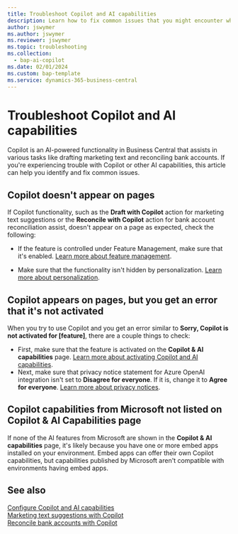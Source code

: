 ```yaml
---
title: Troubleshoot Copilot and AI capabilities
description: Learn how to fix common issues that you might encounter while working with Copilot and AI capabilities in Business Central.
author: jswymer
ms.author: jswymer 
ms.reviewer: jswymer 
ms.topic: troubleshooting 
ms.collection:
  - bap-ai-copilot
ms.date: 02/01/2024
ms.custom: bap-template 
ms.service: dynamics-365-business-central
---
```

# Troubleshoot Copilot and AI capabilities

Copilot is an AI-powered functionality in Business Central that assists in various tasks like drafting marketing text and reconciling bank accounts. If you're experiencing trouble with Copilot or other AI capabilities, this article can help you identify and fix common issues.

## Copilot doesn't appear on pages

If Copilot functionality, such as the **Draft with Copilot** action for marketing text suggestions or the **Reconcile with Copilot** action for bank account reconciliation assist, doesn't appear on a page as expected, check the following:

- If the feature is controlled under Feature Management, make sure that it's enabled. [Learn more about feature management](admin-feature-management.md).

- Make sure that the functionality isn't hidden by personalization. [Learn more about personalization](ui-personalization-user.md).

## Copilot appears on pages, but you get an error that it's not activated

When you try to use Copilot and you get an error similar to **Sorry, Copilot is not activated for \[feature\]**, there are a couple things to check:

- First, make sure that the feature is activated on the **Copilot & AI capabilities** page. [Learn more about activating Copilot and AI capabilities](enable-ai.md#activate-features). 
- Next, make sure that privacy notice statement for Azure OpenAI integration isn't set to **Disagree for everyone**. If it is, change it to **Agree for everyone**. [Learn more about privacy notices](privacy-notices-status.md).

## Copilot capabilities from Microsoft not listed on Copilot & AI Capabilities page

If none of the AI features from Microsoft are shown in the **Copilot & AI capabilities** page, it's likely because you have one or more embed apps installed on your environment. Embed apps can offer their own Copilot capabilities, but capabilities published by Microsoft aren't compatible with environments having embed apps.

## See also

[Configure Copilot and AI capabilities](enable-ai.md)  
[Marketing text suggestions with Copilot](ai-overview.md)  
[Reconcile bank accounts with Copilot](bank-reconciliation-with-copilot.md)  
